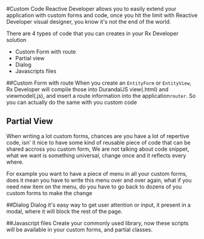 ﻿#Custom Code
Reactive Developer allows you to easily extend your application with custom forms and code, once you hit the limit with Reactive Developer visual designer, you know it's not the end of the world.

There are 4 types of code that you can creates in your Rx Developer solution

* Custom Form with route
* Partial view
* Dialog
* Javascripts files


##Custom Form with route
When you create an `EntityForm` or `EntityView`, Rx Developer will compile those into DurandalJS view(.html) and viewmodel(.js), and insert a route information into the application`router`. So you can actually do the same with you custom code

## Partial View
When writing a lot custom forms, chances are you have a lot of repertive code, isn' it nice to have some kind of reusable piece of code that can be shared accross you custom form, We are not talking about code snippet, what we want is something universal, change once and it reflects every where.

For example you want to have a piece of menu in all your custom forms, does it mean you have to write this menu over and over again, what if you need new item on the menu, do you have to go back to dozens of you custom forms to make the change

##Dialog
Dialog it's easy way to get user attention or input, it present in a modal, where it will block the rest of the page.

##Javascript files
Create your commonly used library, now these scripts will be available in your custom forms, and partial classes.